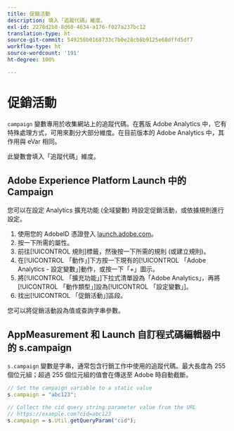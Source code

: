 ```yaml
---
title: 促銷活動
description: 填入「追蹤代碼」維度。
exl-id: 2278d2b8-8d60-4634-a176-f027a237bc12
translation-type: ht
source-git-commit: 549258b0168733c7b0e28cb8b9125e68dffd5df7
workflow-type: ht
source-wordcount: '191'
ht-degree: 100%

---
```


# 促銷活動

`campaign` 變數專用於收集網站上的追蹤代碼。在舊版 Adobe Analytics 中，它有特殊處理方式，可用來劃分大部分維度。在目前版本的 Adobe Analytics 中，其作用與 eVar 相同。

此變數會填入「追蹤代碼」維度。

## Adobe Experience Platform Launch 中的 Campaign

您可以在設定 Analytics 擴充功能 (全域變數) 時設定促銷活動，或依據規則進行設定。

1. 使用您的 AdobeID 憑證登入 [launch.adobe.com](https://launch.adobe.com)。
2. 按一下所需的屬性。
3. 前往[!UICONTROL 規則]標籤，然後按一下所需的規則 (或建立規則)。
4. 在[!UICONTROL 「動作」]下方按一下現有的[!UICONTROL 「Adobe Analytics - 設定變數」]動作，或按一下「+」圖示。
5. 將[!UICONTROL 「擴充功能」]下拉式清單設為「Adobe Analytics」，再將[!UICONTROL 「動作類型」]設為[!UICONTROL 「設定變數」]。
6. 找出[!UICONTROL 「促銷活動」]區段。

您可以將促銷活動設為值或查詢字串參數。

## AppMeasurement 和 Launch 自訂程式碼編輯器中的 s.campaign

`s.campaign` 變數是字串，通常包含行銷工作中使用的追蹤代碼。最大長度為 255 個位元組；超過 255 個位元組的值會在傳送至 Adobe 時自動截斷。

```js
// Set the campaign variable to a static value
s.campaign = "abc123";

// Collect the cid query string parameter value from the URL
// https://example.com?cid=abc123
s.campaign = s.Util.getQueryParam("cid");
```
